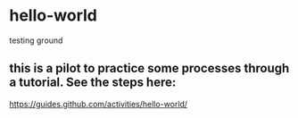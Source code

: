 # hello-world
testing ground
## this is a pilot to practice some processes through a tutorial. See the steps here:
https://guides.github.com/activities/hello-world/ 
